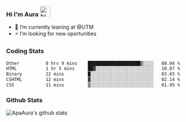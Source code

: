 ### Hi I'm Aura <img src="https://user-images.githubusercontent.com/1303154/88677602-1635ba80-d120-11ea-84d8-d263ba5fc3c0.gif" width="28px" alt="hi">

- 🔭 I’m currently leaning at @UTM
- ⚡ I’m looking for new oportunities


### Coding Stats

<!--START_SECTION:waka-->

```txt
Other          8 hrs 9 mins    ████████████████████▒░░░░   80.94 %
HTML           1 hr 5 mins     ██▓░░░░░░░░░░░░░░░░░░░░░░   10.87 %
Binary         22 mins         █░░░░░░░░░░░░░░░░░░░░░░░░   03.65 %
CSHTML         12 mins         ▓░░░░░░░░░░░░░░░░░░░░░░░░   02.14 %
CSS            11 mins         ▒░░░░░░░░░░░░░░░░░░░░░░░░   01.95 %
```

<!--END_SECTION:waka-->

### Github Stats

![ApaAura's github stats](https://github-readme-stats.vercel.app/api?username=ApaAura&count_private=true&theme=tokyonight&hide=contribs,prs)

